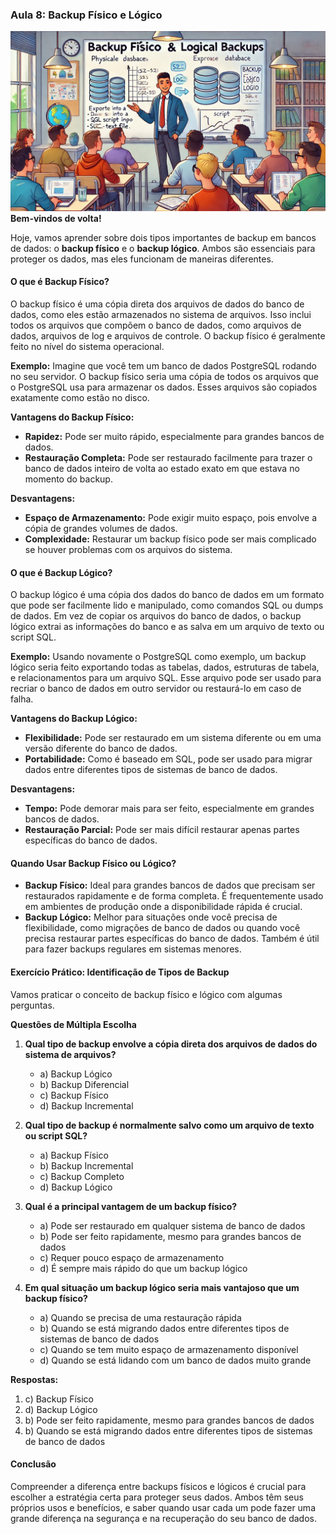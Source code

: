 ### Aula 8: Backup Físico e Lógico
![](./assets/08.jpeg)
**Bem-vindos de volta!**

Hoje, vamos aprender sobre dois tipos importantes de backup em bancos de dados: o **backup físico** e o **backup lógico**. Ambos são essenciais para proteger os dados, mas eles funcionam de maneiras diferentes.

#### O que é Backup Físico?

O backup físico é uma cópia direta dos arquivos de dados do banco de dados, como eles estão armazenados no sistema de arquivos. Isso inclui todos os arquivos que compõem o banco de dados, como arquivos de dados, arquivos de log e arquivos de controle. O backup físico é geralmente feito no nível do sistema operacional.

**Exemplo:**
Imagine que você tem um banco de dados PostgreSQL rodando no seu servidor. O backup físico seria uma cópia de todos os arquivos que o PostgreSQL usa para armazenar os dados. Esses arquivos são copiados exatamente como estão no disco.

**Vantagens do Backup Físico:**
- **Rapidez:** Pode ser muito rápido, especialmente para grandes bancos de dados.
- **Restauração Completa:** Pode ser restaurado facilmente para trazer o banco de dados inteiro de volta ao estado exato em que estava no momento do backup.

**Desvantagens:**
- **Espaço de Armazenamento:** Pode exigir muito espaço, pois envolve a cópia de grandes volumes de dados.
- **Complexidade:** Restaurar um backup físico pode ser mais complicado se houver problemas com os arquivos do sistema.

#### O que é Backup Lógico?

O backup lógico é uma cópia dos dados do banco de dados em um formato que pode ser facilmente lido e manipulado, como comandos SQL ou dumps de dados. Em vez de copiar os arquivos do banco de dados, o backup lógico extrai as informações do banco e as salva em um arquivo de texto ou script SQL.

**Exemplo:**
Usando novamente o PostgreSQL como exemplo, um backup lógico seria feito exportando todas as tabelas, dados, estruturas de tabela, e relacionamentos para um arquivo SQL. Esse arquivo pode ser usado para recriar o banco de dados em outro servidor ou restaurá-lo em caso de falha.

**Vantagens do Backup Lógico:**
- **Flexibilidade:** Pode ser restaurado em um sistema diferente ou em uma versão diferente do banco de dados.
- **Portabilidade:** Como é baseado em SQL, pode ser usado para migrar dados entre diferentes tipos de sistemas de banco de dados.

**Desvantagens:**
- **Tempo:** Pode demorar mais para ser feito, especialmente em grandes bancos de dados.
- **Restauração Parcial:** Pode ser mais difícil restaurar apenas partes específicas do banco de dados.

#### Quando Usar Backup Físico ou Lógico?

- **Backup Físico:** Ideal para grandes bancos de dados que precisam ser restaurados rapidamente e de forma completa. É frequentemente usado em ambientes de produção onde a disponibilidade rápida é crucial.
- **Backup Lógico:** Melhor para situações onde você precisa de flexibilidade, como migrações de banco de dados ou quando você precisa restaurar partes específicas do banco de dados. Também é útil para fazer backups regulares em sistemas menores.

#### Exercício Prático: Identificação de Tipos de Backup

Vamos praticar o conceito de backup físico e lógico com algumas perguntas.

**Questões de Múltipla Escolha**

1. **Qual tipo de backup envolve a cópia direta dos arquivos de dados do sistema de arquivos?**
   - a) Backup Lógico
   - b) Backup Diferencial
   - c) Backup Físico
   - d) Backup Incremental

2. **Qual tipo de backup é normalmente salvo como um arquivo de texto ou script SQL?**
   - a) Backup Físico
   - b) Backup Incremental
   - c) Backup Completo
   - d) Backup Lógico

3. **Qual é a principal vantagem de um backup físico?**
   - a) Pode ser restaurado em qualquer sistema de banco de dados
   - b) Pode ser feito rapidamente, mesmo para grandes bancos de dados
   - c) Requer pouco espaço de armazenamento
   - d) É sempre mais rápido do que um backup lógico

4. **Em qual situação um backup lógico seria mais vantajoso que um backup físico?**
   - a) Quando se precisa de uma restauração rápida
   - b) Quando se está migrando dados entre diferentes tipos de sistemas de banco de dados
   - c) Quando se tem muito espaço de armazenamento disponível
   - d) Quando se está lidando com um banco de dados muito grande

**Respostas:**
1. c) Backup Físico
2. d) Backup Lógico
3. b) Pode ser feito rapidamente, mesmo para grandes bancos de dados
4. b) Quando se está migrando dados entre diferentes tipos de sistemas de banco de dados

#### Conclusão

Compreender a diferença entre backups físicos e lógicos é crucial para escolher a estratégia certa para proteger seus dados. Ambos têm seus próprios usos e benefícios, e saber quando usar cada um pode fazer uma grande diferença na segurança e na recuperação do seu banco de dados.